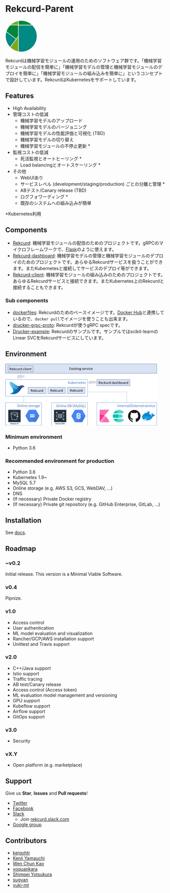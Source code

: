 # Rekcurd-Parent
<img src="./docs/img/logo.png" width="100">

Rekcurdは機械学習モジュールの運用のためのソフトウェア群です。「機械学習モジュールの配信を簡単に」「機械学習モデルの管理と機械学習モジュールのデプロイを簡単に」「機械学習モジュールの組み込みを簡単に」というコンセプトで設計しています。RekcurdはKubernetesをサポートしています。


## Features
- High Availability
- 管理コストの低減
  - 機械学習モデルのアップロード
  - 機械学習モデルのバージョニング
  - 機械学習モデルの性能評価と可視化 (TBD)
  - 機械学習モデルの切り替え
  - 機械学習モジュールの不停止更新 *
- 監視コストの低減
  - 死活監視とオートヒーリング *
  - Load balancingとオートスケーリング *
- その他
  - WebUIあり
  - サービスレベル (development/staging/production) ごとの分離と管理 *
  - ABテスト/Canary release (TBD)
  - ログフォワーディング *
  - 既存のシステムへの組み込みが簡単

*Kubernetes利用


## Components
- [Rekcurd](https://github.com/rekcurd/drucker): 機械学習モジュールの配信のためのプロジェクトです。gRPCのマイクロフレームワークで、[Flask](http://flask.pocoo.org/)のように使えます。
- [Rekcurd-dashboard](https://github.com/rekcurd/drucker-dashboard): 機械学習モデルの管理と機械学習モジュールのデプロイのためのプロジェクトです。あらゆるRekcurdサービスを扱うことができます。またKubernetesと接続してサービスのデプロイ等ができます。
- [Rekcurd-client](https://github.com/rekcurd/drucker-client): 機械学習モジュールの組み込みのためのプロジェクトです。あらゆるRekcurdサービスと接続できます。またKubernetes上のRekcurdと接続することもできます。

### Sub components
- [dockerfiles](https://github.com/rekcurd/dockerfiles): Rekcurdのためのベースイメージです。[Docker Hub](https://hub.docker.com/r/rekcurd/rekcurd)と連携しているので、`docker pull`でイメージを使うことも出来ます。
- [drucker-grpc-proto](https://github.com/rekcurd/drucker-grpc-proto): Rekcurdが使うgRPC specです。
- [Drucker-example](https://github.com/rekcurd/drucker-example): Rekcurdのサンプルです。サンプルではscikit-learnのLinear SVCをRekcurdサービスにしています。


## Environment
<img src="./docs/img/architecture.png" width="480">

### Minimum environment
- Python 3.6

### Recommended environment for production
- Python 3.6
- Kubernetes 1.9~
- MySQL 5.7
- Online storage (e.g. AWS S3, GCS, WebDAV, ...)
- DNS
- (If necessary) Private Docker registry
- (If necessary) Private git repository (e.g. GitHub Enterprise, GitLab, ...)


## Installation
See [docs](./docs/).


## Roadmap
### ~v0.2
Initial release. This version is a Minimal Viable Software.

### v0.4
Pipnize.

### v1.0
- Access control
- User authentication
- ML model evaluation and visualization
- Rancher/GCP/AWS installation support
- Unittest and Travis support

### v2.0
- C++/Java support
- Istio support
- Traffic tracing
- AB test/Canary release
- Access control (Access token)
- ML evaluation model management and versioning
- GPU support
- Kubeflow support
- Airflow support
- GitOps support

### v3.0
- Security

### vX.Y
- Open platform (e.g. marketplace)


## Support
Give us **Star**, **Issues** and **Pull requests**!

- [Twitter](https://twitter.com/rekcurd)
- [Facebook](https://www.facebook.com/rekcurd/)
- [Slack](https://rekcurd.slack.com/)
  - Join [rekcurd.slack.com](https://join.slack.com/t/rekcurd/shared_invite/enQtNTA4NDU3ODAzMzgwLTVhNWYyMTUwOTQ2NGZjMzAzNzYzNTZlZDYzY2ViMjVlOWExY2EwYmRlMDhhMDE3ZmNlNGE2Nzk4NTYzZjAwOTM)
- [Google group](https://groups.google.com/forum/?hl=ja#!forum/rekcurd-dev)

## Contributors
- [keigohtr](https://github.com/keigohtr)
- [Kenji Yamauchi](https://github.com/yustoris)
- [Wen Chun Kao](https://github.com/jkw552403)
- [yoquankara](https://github.com/yoquankara)
- [Shimpei Yotsukura](https://github.com/shimpei-yotsukura)
- [sugyan](https://github.com/sugyan)
- [yuki-mt](https://github.com/yuki-mt)
